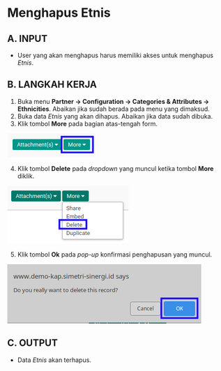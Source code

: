 # Menghapus Etnis

## A. INPUT

* User yang akan menghapus harus memiliki akses untuk menghapus *Etnis*.

## B. LANGKAH KERJA

1. Buka menu **Partner -> Configuration -> Categories & Attributes -> Ethnicities**. Abaikan jika sudah berada pada menu yang dimaksud.
2. Buka data *Etnis* yang akan dihapus. Abaikan jika data sudah dibuka.
3. Klik tombol **More** pada bagian atas-tengah form.

![](../../../img/etnis/tombol-more.png)

4. Klik tombol **Delete** pada *dropdown* yang muncul ketika tombol **More** diklik.

![](../../../img/etnis/tombol-more-delete.png)

5. Klik tombol **Ok** pada *pop-up* konfirmasi penghapusan yang muncul.

![](../../../img/etnis/pop-up-konfirmasi-delete.png)

## C. OUTPUT

* Data *Etnis* akan terhapus.

